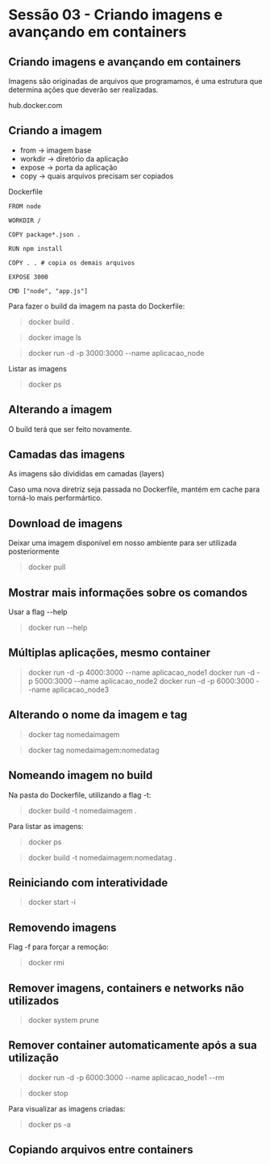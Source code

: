 # Sessão 03 - Criando imagens e avançando em containers

## Criando imagens e avançando em containers

Imagens são originadas de arquivos que programamos, é uma estrutura que determina ações que deverão ser realizadas.

hub.docker.com

## Criando a imagem

- from -> imagem base
- workdir -> diretório da aplicação
- expose -> porta da aplicação
- copy -> quais arquivos precisam ser copiados

Dockerfile

```docker
FROM node

WORKDIR /

COPY package*.json .

RUN npm install

COPY . . # copia os demais arquivos

EXPOSE 3000

CMD ["node", "app.js"]
```

Para fazer o build da imagem na pasta do Dockerfile:

> docker build .

> docker image ls

> docker run -d -p 3000:3000 --name aplicacao_node <id que foi gerado da imagem> 

Listar as imagens
> docker ps

## Alterando a imagem

O build terá que ser feito novamente.

## Camadas das imagens

As imagens são divididas em camadas (layers)

Caso uma nova diretriz seja passada no Dockerfile, mantém em cache para torná-lo mais performártico.

## Download de imagens

Deixar uma imagem disponível em nosso ambiente para ser utilizada posteriormente
> docker pull <nome da imagem>

## Mostrar mais informações sobre os comandos

Usar a flag --help
> docker run --help

## Múltiplas aplicações, mesmo container

> docker run -d -p 4000:3000 --name aplicacao_node1 <id que foi gerado da imagem> 
> docker run -d -p 5000:3000 --name aplicacao_node2 <id que foi gerado da imagem> 
> docker run -d -p 6000:3000 --name aplicacao_node3 <id que foi gerado da imagem> 

## Alterando o nome da imagem e tag

> docker tag <id> nomedaimagem

> docker tag <id> nomedaimagem:nomedatag

## Nomeando imagem no build

Na pasta do Dockerfile, utilizando a flag -t:

> docker build -t nomedaimagem .

Para listar as imagens:

> docker ps 

> docker build -t nomedaimagem:nomedatag .

## Reiniciando com interatividade

> docker start -i <id>

## Removendo imagens

Flag -f para forçar a remoção:

> docker rmi <imagem>

## Remover imagens, containers e networks não utilizados

> docker system prune

## Remover container automaticamente após a sua utilização

> docker run -d -p 6000:3000 --name aplicacao_node1 --rm <id>

> docker stop <container id>

Para visualizar as imagens criadas: 
> docker ps -a

## Copiando arquivos entre containers


